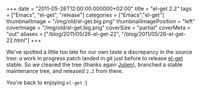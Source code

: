 +++
date = "2011-05-26T12:00:00.000000+02:00"
title = "el-get 2.2"
tags = ["Emacs", "el-get", "release"]
categories = ["Emacs","el-get"]
thumbnailImage = "/img/old/el-get.big.png"
thumbnailImagePosition = "left"
coverImage = "/img/old/el-get.big.png"
coverSize = "partial"
coverMeta = "out"
aliases = ["/blog/2011/05/26-el-get-22",
           "/blog/2011/05/26-el-get-22.html"]
+++

We've spotted a little too late for our own taste a discrepancy in the
source tree: a work in progress patch landed in git just before to release
[el-get](https://github.com/dimitri/el-get) stable.  So we cleaned the tree (thanks again 
[Julien](http://julien.danjou.info/)), branched a
stable maintenance tree, and released 
`2.2` from there.

You're back to enjoying 
`el-get` :)
